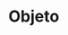 # Objeto 





<!--

## Função para retornar a chave do objeto

**Exemplo** : Objeto butterfly

```javascript 

function butterfly (caracteristicas) {

// Criando objeto , que não pode ser alterado , pois esta dentro da variável const, que significa uma "constante".

const butterly = {

 'nome' : 'Butterfly',
 'peso' : 0.1,
 'altura' : 0.8,
 'cor' : 'azul'

}

  return butterfly[caracteristicas] || 'caracteristica não encontrada !' ;

}

// Acessar a chave do objeto butterfly 

  console.log(butterfly('nome'));

// Vai retornar : 'Butterfly'


``` 

**Exemplo** : Objeto  siglaPais

```javascript 

function siglaPais (sigla) {

const pais = {

'Korean' : 'CO',
'Russian': 'RUS',
'Brazil' : 'BR',
'Stated United' : 'EUA',
'Japan' : 'JP',
'China' : 'CH'

}

return siglaPais[sigla] || 'País não encontrado';

}

// Ativando a função siglapais , pesquisando no parâmetro da função 'Russian', retornando o atributo da chave do objeto pais : 'RUS' .

console.log(siglaPais('Russian'));

\\ Vai retornar : 'RUS'

```

-->





